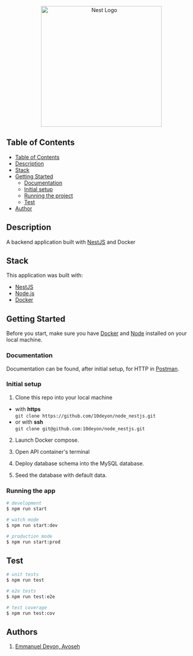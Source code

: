 <p align="center">
  <a href="http://nestjs.com/" target="blank"><img src="https://nestjs.com/img/logo_text.svg" width="320" alt="Nest Logo" /></a>
</p>

<!-- TABLE OF CONTENTS -->

## Table of Contents

- [Table of Contents](#table-of-contents)
- [Description](#description)
- [Stack](#stack)
- [Getting Started](#getting-started)
  - [Documentation](#documentation)
  - [Initial setup](#initial-setup)
  - [Running the project](#running-the-project)
  - [Test](#test)
- [Author](#author)

## Description

A backend application built with [NestJS](https://github.com/nestjs/nest) and Docker

## Stack

This application was built with:

- [NestJS](https://nestjs.com/)
- [Node.js](https://node.js.org/)
- [Docker](https://www.docker.com/)

<!-- GETTING STARTED -->

## Getting Started

Before you start, make sure you have [Docker](https://docs.docker.com/install/) and [Node](https://nodejs.org/en/) installed on your local machine.

### Documentation

Documentation can be found, after initial setup, for HTTP in [Postman](https://documenter.getpostman.com/view/3903375/Uz5CKx8X).

### Initial setup
1. Clone this repo into your local machine

- with **https** </br>
  `git clone https://github.com/10deyon/node_nestjs.git`
- or with **ssh** </br>
  `git clone git@github.com:10deyon/node_nestjs.git`

2. Launch Docker compose.

3. Open API container's terminal

4. Deploy database schema into the MySQL database.
   

5. Seed the database with default data.   

### Running the app

```bash
# development
$ npm run start

# watch mode
$ npm run start:dev

# production mode
$ npm run start:prod
```

## Test

```bash
# unit tests
$ npm run test

# e2e tests
$ npm run test:e2e

# test coverage
$ npm run test:cov
```

<!-- Authors -->

## Authors

1. <a href="https://github.com/10deyon" target="_blank">Emmanuel Deyon, Avoseh</a>
